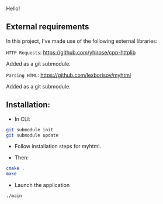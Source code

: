 Hello!

## External requirements
In this project, I've made use of the following external libraries:

`HTTP Requests`: https://github.com/yhirose/cpp-httplib

Added as a git submodule.

`Parsing HTML`: https://github.com/lexborisov/myhtml 

Added as a git submodule.


## Installation:
- In CLI:
```bash
git submodule init
git submodule update
```

- Follow installation steps for myhtml.

- Then:
```bash
cmake .
make
```

- Launch the application
```bash
./main
```

